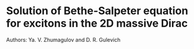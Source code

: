 # Solution of Bethe-Salpeter equation for excitons in the 2D massive Dirac 

Authors: Ya. V. Zhumagulov and D. R. Gulevich



